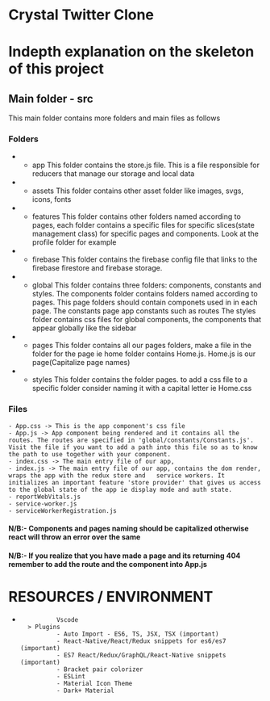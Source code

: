 # Crystal Twitter Clone
# Indepth explanation on the skeleton of this project

## Main folder - src
  This main folder contains more folders and main files as follows
###   Folders
*    - app
        This folder contains the store.js file.
        This is a file responsible for reducers that manage our storage and local data

*    - assets
        This folder contains other asset folder like images, svgs, icons, fonts

*    - features
        This folder contains other folders named according to pages, each folder contains a specific files for specific slices(state management class) for specific pages and components. Look at the profile folder for example
*    - firebase
        This folder contains the firebase config file that links to the firebase firestore and firebase storage.

*    - global
        This folder contains three folders: components, constants and styles.
        The components folder contains folders named according to pages. This page folders should contain componets used in in each page.
        The constants page app constants such as routes
        The styles folder contains css files for global components, the components that appear globally like the sidebar

*    - pages
        This folder contains all our pages folders, make a file in the folder for the page ie home folder contains Home.js. Home.js is our page(Capitalize page names)
*    - styles
        This folder contains the folder pages. to add a css file to a specific folder consider naming it with a capital letter ie Home.css

###   Files
    - App.css -> This is the app component's css file
    - App.js -> App component being rendered and it contains all the routes. The routes are specified in 'global/constants/Constants.js'. Visit the file if you want to add a path into this file so as to know the path to use together with your component.
    - index.css -> The main entry file of our app, 
    - index.js -> The main entry file of our app, contains the dom render, wraps the app with the redux store and   service workers. It initializes an important feature 'store provider' that gives us access to the global state of the app ie display mode and auth state.
    - reportWebVitals.js
    - service-worker.js
    - serviceWorkerRegistration.js


#### N/B:- Components and pages naming should be capitalized otherwise react will throw an error over the same

#### N/B:- If you realize that you have made a page and its returning 404 remember to add the route and the component into App.js

#       RESOURCES / ENVIRONMENT
*               Vscode
        > Plugins
                - Auto Import - ES6, TS, JSX, TSX (important)
                - React-Native/React/Redux snippets for es6/es7 (important)
                - ES7 React/Redux/GraphQL/React-Native snippets (important)
                - Bracket pair colorizer
                - ESLint
                - Material Icon Theme
                - Dark+ Material
